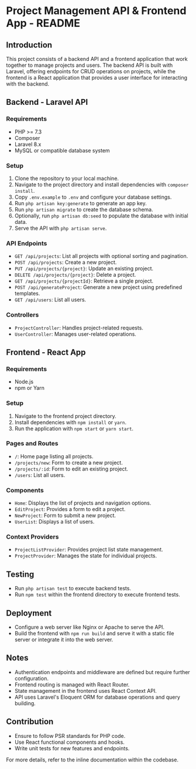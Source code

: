 # Project Management API & Frontend App - README

## Introduction
This project consists of a backend API and a frontend application that work together to manage projects and users. The backend API is built with Laravel, offering endpoints for CRUD operations on projects, while the frontend is a React application that provides a user interface for interacting with the backend.

## Backend - Laravel API

### Requirements
- PHP >= 7.3
- Composer
- Laravel 8.x
- MySQL or compatible database system

### Setup
1. Clone the repository to your local machine.
2. Navigate to the project directory and install dependencies with `composer install`.
3. Copy `.env.example` to `.env` and configure your database settings.
4. Run `php artisan key:generate` to generate an app key.
5. Run `php artisan migrate` to create the database schema.
6. Optionally, run `php artisan db:seed` to populate the database with initial data.
7. Serve the API with `php artisan serve`.

### API Endpoints
- `GET /api/projects`: List all projects with optional sorting and pagination.
- `POST /api/projects`: Create a new project.
- `PUT /api/projects/{project}`: Update an existing project.
- `DELETE /api/projects/{project}`: Delete a project.
- `GET /api/projects/{projectId}`: Retrieve a single project.
- `POST /api/generateProject`: Generate a new project using predefined templates.
- `GET /api/users`: List all users.

### Controllers
- `ProjectController`: Handles project-related requests.
- `UserController`: Manages user-related operations.

## Frontend - React App

### Requirements
- Node.js
- npm or Yarn

### Setup
1. Navigate to the frontend project directory.
2. Install dependencies with `npm install` or `yarn`.
3. Run the application with `npm start` or `yarn start`.

### Pages and Routes
- `/`: Home page listing all projects.
- `/projects/new`: Form to create a new project.
- `/projects/:id`: Form to edit an existing project.
- `/users`: List all users.

### Components
- `Home`: Displays the list of projects and navigation options.
- `EditProject`: Provides a form to edit a project.
- `NewProject`: Form to submit a new project.
- `UserList`: Displays a list of users.

### Context Providers
- `ProjectListProvider`: Provides project list state management.
- `ProjectProvider`: Manages the state for individual projects.

## Testing
- Run `php artisan test` to execute backend tests.
- Run `npm test` within the frontend directory to execute frontend tests.

## Deployment
- Configure a web server like Nginx or Apache to serve the API.
- Build the frontend with `npm run build` and serve it with a static file server or integrate it into the web server.

## Notes
- Authentication endpoints and middleware are defined but require further configuration.
- Frontend routing is managed with React Router.
- State management in the frontend uses React Context API.
- API uses Laravel's Eloquent ORM for database operations and query building.

## Contribution
- Ensure to follow PSR standards for PHP code.
- Use React functional components and hooks.
- Write unit tests for new features and endpoints.

For more details, refer to the inline documentation within the codebase.

